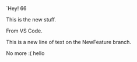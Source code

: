 `Hey! 66

This is the new stuff.

From VS Code.

This is a new line of text on the NewFeature branch.



No more :( hello